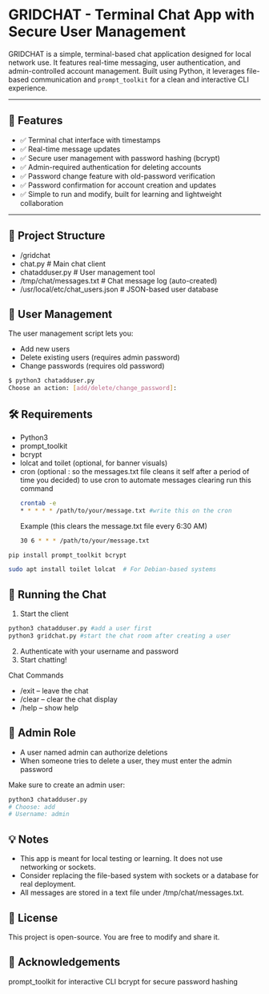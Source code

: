 # GRIDCHAT - Terminal Chat App with Secure User Management

GRIDCHAT is a simple, terminal-based chat application designed for local network use. It features real-time messaging, user authentication, and admin-controlled account management. Built using Python, it leverages file-based communication and `prompt_toolkit` for a clean and interactive CLI experience.

---

## 🚀 Features

- ✅ Terminal chat interface with timestamps
- ✅ Real-time message updates
- ✅ Secure user management with password hashing (bcrypt)
- ✅ Admin-required authentication for deleting accounts
- ✅ Password change feature with old-password verification
- ✅ Password confirmation for account creation and updates
- ✅ Simple to run and modify, built for learning and lightweight collaboration

---

## 📁 Project Structure

- /gridchat
- chat.py # Main chat client
- chatadduser.py # User management tool
- /tmp/chat/messages.txt # Chat message log (auto-created)
- /usr/local/etc/chat_users.json # JSON-based user database

## 🔐 User Management

The user management script lets you:

- Add new users
- Delete existing users (requires admin password)
- Change passwords (requires old password)

```bash
$ python3 chatadduser.py
Choose an action: [add/delete/change_password]:
```

## 🛠 Requirements

- Python3
- prompt_toolkit
- bcrypt
- lolcat and toilet (optional, for banner visuals)
- cron (optional : so the messages.txt file cleans it self after a period of time you decided)
  to use cron to automate messages clearing run this command 
  ```bash
  crontab -e
  * * * * * /path/to/your/message.txt #write this on the cron
  ```
  Example (this clears the message.txt file every 6:30 AM)
  ```bash
  30 6 * * * /path/to/your/message.txt   
  ```


```bash
pip install prompt_toolkit bcrypt
```
```bash
sudo apt install toilet lolcat  # For Debian-based systems
```

## 🔧 Running the Chat

1. Start the client
```bash
python3 chatadduser.py #add a user first
python3 gridchat.py #start the chat room after creating a user
```
2. Authenticate with your username and password
3. Start chatting!

Chat Commands
- /exit – leave the chat
- /clear – clear the chat display
- /help – show help
  

## 👮 Admin Role

- A user named admin can authorize deletions
- When someone tries to delete a user, they must enter the admin password

Make sure to create an admin user:
```bash
python3 chatadduser.py
# Choose: add
# Username: admin
```


## 💡 Notes

- This app is meant for local testing or learning. It does not use networking or sockets.
- Consider replacing the file-based system with sockets or a database for real deployment.
- All messages are stored in a text file under /tmp/chat/messages.txt.



## 📜 License

This project is open-source. You are free to modify and share it.


## 🙌 Acknowledgements

prompt_toolkit for interactive CLI
bcrypt for secure password hashing
